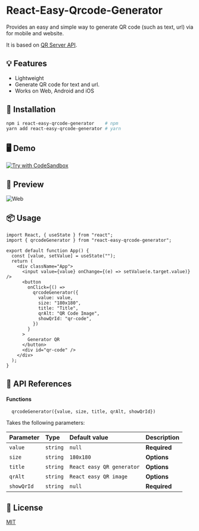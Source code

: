# React-Easy-Qrcode-Generator

Provides an easy and simple way to generate QR code (such as text, url) via for mobile and website.

It is based on [QR Server API](https://developer.mozilla.org/en-US/docs/Web/API/Navigator/share).

## 💡 Features

- Lightweight
- Generate QR code for text and url.
- Works on Web, Android and iOS

## 🔧 Installation

```bash
npm i react-easy-qrcode-generator    # npm
yarn add react-easy-qrcode-generator # yarn
```

## 🖥️ Demo

[![Try with CodeSandbox](https://codesandbox.io/static/img/play-codesandbox.svg)](https://codesandbox.io/s/beautiful-ives-56h5f3?file=/src/App.js)

## 📱 Preview

![Web](https://raw.githubusercontent.com/encoresky/qrcode-generator/main/demo-image.png)

## 📦 Usage

```tsx
import React, { useState } from "react";
import { qrcodeGenerator } from "react-easy-qrcode-generator";

export default function App() {
  const [value, setValue] = useState("");
  return (
    <div className="App">
      <input value={value} onChange={(e) => setValue(e.target.value)} />
      <button
        onClick={() =>
          qrcodeGenerator({
            value: value,
            size: "180x180",
            title: "Title",
            qrAlt: "QR Code Image",
            showQrId: "qr-code",
          })
        }
      >
        Generator QR
      </button>
      <div id="qr-code" />
    </div>
  );
}
```

## 👀 API References

#### Functions

```
  qrcodeGenerator({value, size, title, qrAlt, showQrId})
```

Takes the following parameters:

| Parameter  | Type     | Default value             | Description  |
| :--------- | :------- | :------------------------ | :----------- |
| `value`    | `string` | `null`                    | **Required** |
| `size`     | `string` | `180x180`                 | **Options**  |
| `title`    | `string` | `React easy QR generator` | **Options**  |
| `qrAlt`    | `string` | `React easy QR image`     | **Options**  |
| `showQrId` | `string` | `null`                    | **Required** |

## 📜 License

[MIT](https://github.com/encoresky/qrcode-generator/blob/main/LICENSE)
